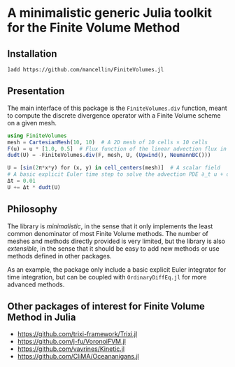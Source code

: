 # A minimalistic generic Julia toolkit for the Finite Volume Method

## Installation

```
]add https://github.com/mancellin/FiniteVolumes.jl
```

## Presentation

The main interface of this package is the `FiniteVolumes.div` function, meant to compute the discrete divergence operator with a Finite Volume scheme on a given mesh.

```julia
using FiniteVolumes
mesh = CartesianMesh(10, 10)  # A 2D mesh of 10 cells × 10 cells
F(u) = u * [1.0, 0.5]  # Flux function of the linear advection flux in direction (1.0, 0.5)
dudt(U) = -FiniteVolumes.div(F, mesh, U, (Upwind(), NeumannBC()))

U = [sin(2π*x*y) for (x, y) in cell_centers(mesh)]  # A scalar field
# A basic explicit Euler time step to solve the advection PDE ∂_t u + div (c u) = 0
Δt = 0.01
U += Δt * dudt(U)
```

## Philosophy

The library is *minimalistic*, in the sense that it only implements the least common denominator of most Finite Volume methods.
The number of meshes and methods directly provided is very limited, but the library is also *extensible*, in the sense that it should be easy to add new methods or use methods defined in other packages.

As an example, the package only include a basic explicit Euler integrator for time integration, but can be coupled with `OrdinaryDiffEq.jl` for more advanced methods.


## Other packages of interest for Finite Volume Method in Julia

* https://github.com/trixi-framework/Trixi.jl
* https://github.com/j-fu/VoronoiFVM.jl
* https://github.com/vavrines/Kinetic.jl
* https://github.com/CliMA/Oceananigans.jl
